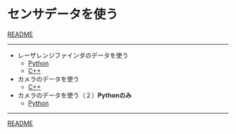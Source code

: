 # センサデータを使う

[README](../README.md)

---

- レーザレンジファインダのデータを使う
  - [Python](./laser_01_py.md)
  - [C++](./laser_01_cpp.md)
- カメラのデータを使う
  - [C++](./camera_01_cpp.md)
- カメラのデータを使う（２）**Pythonのみ**
  - [Python](./camera_02_py.md)

---

[README](../README.md)
